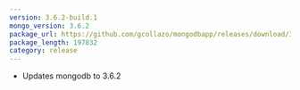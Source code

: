 ```yaml
---
version: 3.6.2-build.1
mongo_version: 3.6.2
package_url: https://github.com/gcollazo/mongodbapp/releases/download/3.6.2-build.1/MongoDB.zip
package_length: 197832
category: release
---
```


- Updates mongodb to 3.6.2

